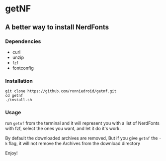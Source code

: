 # getNF

## A better way to install NerdFonts

### Dependencies

- curl
- unzip
- fzf
- fontconfig

### Installation

```
git clone https://github.com/ronniedroid/getnf.git
cd getnf
./install.sh
```

### Usage

run `getnf` from the terminal and it will represent you with a list of NerdFonts with fzf, select the ones you want, and let it do it's work.

By default the downloaded archives are removed, But if you give `getnf` the `-k` flag, it will not remove the Archives from the download directory

Enjoy!
